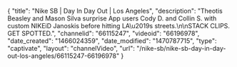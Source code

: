 {
    "title": "Nike SB | Day In Day Out | Los Angeles",
    "description": "Theotis Beasley and Mason Silva surprise App users Cody D. and Collin S. with custom NIKEiD Janoskis before hitting LA\u2019s streets.\n\nSTACK CLIPS. GET SPOTTED.",
    "channelid": "66115247",
    "videoid": "66196978",
    "date_created": "1466024359",
    "date_modified": "1470787715",
    "type": "captivate",
    "layout": "channelVideo",
    "url": "\/nike-sb\/nike-sb-day-in-day-out-los-angeles\/66115247-66196978"
}